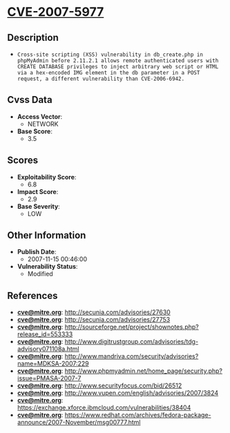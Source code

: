 
# [CVE-2007-5977](http://secunia.com/advisories/27630)

## Description

- `Cross-site scripting (XSS) vulnerability in db_create.php in phpMyAdmin before 2.11.2.1 allows remote authenticated users with CREATE DATABASE privileges to inject arbitrary web script or HTML via a hex-encoded IMG element in the db parameter in a POST request, a different vulnerability than CVE-2006-6942.`

## Cvss Data

- **Access Vector**:
  - NETWORK
- **Base Score**:
  - 3.5

## Scores

- **Exploitability Score**:
  - 6.8
- **Impact Score**:
  - 2.9
- **Base Severity**:
  - LOW

## Other Information

- **Publish Date**:
  - 2007-11-15 00:46:00
- **Vulnerability Status**:
  - Modified

## References

- **cve@mitre.org**: http://secunia.com/advisories/27630
- **cve@mitre.org**: http://secunia.com/advisories/27753
- **cve@mitre.org**: http://sourceforge.net/project/shownotes.php?release_id=553333
- **cve@mitre.org**: http://www.digitrustgroup.com/advisories/tdg-advisory071108a.html
- **cve@mitre.org**: http://www.mandriva.com/security/advisories?name=MDKSA-2007:229
- **cve@mitre.org**: http://www.phpmyadmin.net/home_page/security.php?issue=PMASA-2007-7
- **cve@mitre.org**: http://www.securityfocus.com/bid/26512
- **cve@mitre.org**: http://www.vupen.com/english/advisories/2007/3824
- **cve@mitre.org**: https://exchange.xforce.ibmcloud.com/vulnerabilities/38404
- **cve@mitre.org**: https://www.redhat.com/archives/fedora-package-announce/2007-November/msg00777.html
